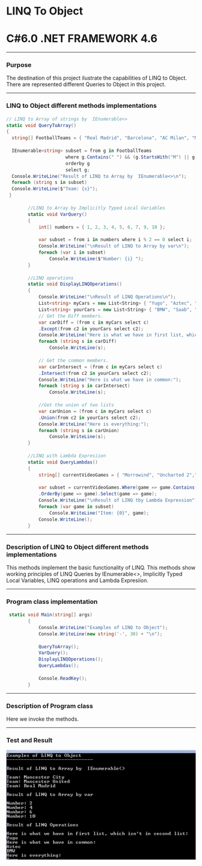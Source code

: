 # LINQ To Object
# C#6.0  .NET FRAMEWORK 4.6

----
### Purpose

The destination of this project ilustrate the capabilities of LINQ to Object. There are represented different Queries to Object in this project.

----

### LINQ to Object different methods implementations
```C#
// LINQ to Array of strings by  IEnumerable<>
static void QueryToArray()
{
  string[] FootballTeams = { "Real Madrid", "Barcelona", "AC Milan", "Mancester United", "Shirak", "Mancester City" };

  IEnumerable<string> subset = from g in FootballTeams
                      where g.Contains(" ") && (g.StartsWith("M") || g.StartsWith("R"))
                      orderby g
                      select g;
  Console.WriteLine("Result of LINQ to Array by  IEnumerable<>\n");
  foreach (string s in subset)
  Console.WriteLine($"Team: {s}");
 }

        //LINQ to Array by Implicitly Typed Local Variables  
        static void VarQuery()
        {
            int[] numbers = { 1, 2, 3, 4, 5, 6, 7, 9, 10 };

            var subset = from i in numbers where i % 2 == 0 select i;
            Console.WriteLine("\nResult of LINQ to Array by var\n");
            foreach (var i in subset)
                Console.WriteLine($"Number: {i} ");
        }

        //LINQ operations
        static void DisplayLINQOperations()
        {
            Console.WriteLine("\nResult of LINQ Operations\n");
            List<string> myCars = new List<String> { "Yugo", "Aztec", "BMW" };
            List<string> yourCars = new List<String> { "BMW", "Saab", "Aztec" };
            // Get the Diff members.
            var carDiff = (from c in myCars select c)
            .Except(from c2 in yourCars select c2);
            Console.WriteLine("Here is what we have in first list, which isn't in second list:");
            foreach (string s in carDiff)
                Console.WriteLine(s);

            // Get the common members.
            var carIntersect = (from c in myCars select c)
            .Intersect(from c2 in yourCars select c2);
            Console.WriteLine("Here is what we have in common:");
            foreach (string s in carIntersect)
                Console.WriteLine(s);

            //Get the union of two lists
            var carUnion = (from c in myCars select c)
            .Union(from c2 in yourCars select c2);
            Console.WriteLine("Here is everything:");
            foreach (string s in carUnion)
                Console.WriteLine(s);
        }

        //LINQ with Lambda Expresiion
        static void QueryLambdas()
        {
            string[] currentVideoGames = { "Morrowind", "Uncharted 2","Fallout 3", "Daxter", "System Shock 2"};
       
            var subset = currentVideoGames.Where(game => game.Contains(" "))
            .OrderBy(game => game).Select(game => game);
            Console.WriteLine("\nResult of LINQ tby Lambda Expression");
            foreach (var game in subset)
                Console.WriteLine("Item: {0}", game);
            Console.WriteLine();
        }
```
----

### Description of LINQ to Object different methods implementations
This methods implement the basic functionality of LINQ. This methods show working principles of LINQ Queries by IEnumerable<>, Implicitly Typed Local Variables, LINQ operations and Lambda Expresiion.

----

### Program class implementation
```C#
 static void Main(string[] args)
        {
            Console.WriteLine("Examples of LINQ to Object");
            Console.WriteLine(new string('-', 30) + "\n");

            QueryToArray();
            VarQuery();
            DisplayLINQOperations();
            QueryLambdas();

            Console.ReadKey();
        }
```
----

### Description of Program class

Here we invoke the methods.

----

### Test and Result
![N|Solid](https://github.com/shtigran/LINQ-To-Object/blob/master/LINQ.png)

